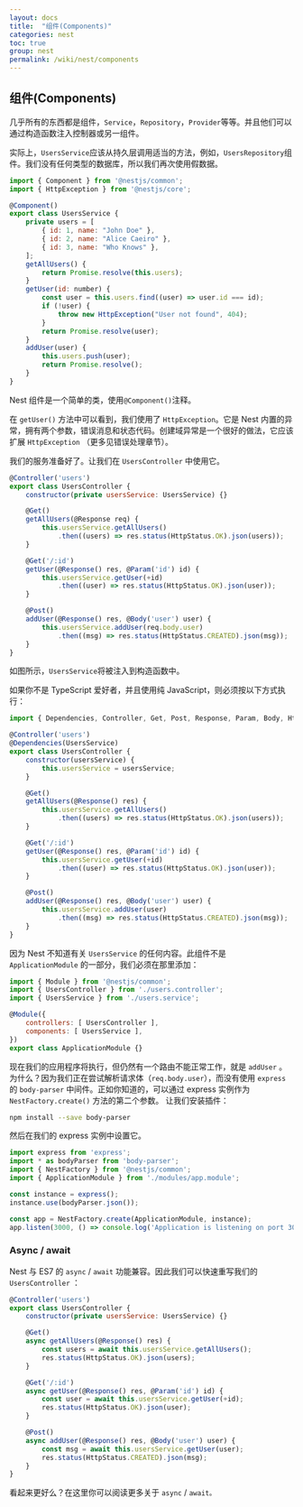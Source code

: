 ```yaml
---
layout: docs
title:  "组件(Components)"
categories: nest
toc: true
group: nest
permalink: /wiki/nest/components
---
```


## 组件(Components)

几乎所有的东西都是组件，`Service`，`Repository`，`Provider`等等。并且他们可以通过构造函数注入控制器或另一组件。

实际上，`UsersService`应该从持久层调用适当的方法，例如，`UsersRepository`组件。我们没有任何类型的数据库，所以我们再次使用假数据。
```js
import { Component } from '@nestjs/common';
import { HttpException } from '@nestjs/core';

@Component()
export class UsersService {
    private users = [
        { id: 1, name: "John Doe" },
        { id: 2, name: "Alice Caeiro" },
        { id: 3, name: "Who Knows" },
    ];
    getAllUsers() {
        return Promise.resolve(this.users);
    }
    getUser(id: number) {
        const user = this.users.find((user) => user.id === id);
        if (!user) {
            throw new HttpException("User not found", 404);
        }
        return Promise.resolve(user);
    }
    addUser(user) {
        this.users.push(user);
        return Promise.resolve();
    }
}
```
Nest 组件是一个简单的类，使用`@Component()`注释。

在 `getUser()` 方法中可以看到，我们使用了 `HttpException`。它是 Nest 内置的异常，拥有两个参数，错误消息和状态代码。创建域异常是一个很好的做法，它应该扩展 `HttpException` （更多见错误处理章节）。

我们的服务准备好了。让我们在 `UsersController` 中使用它。
```js
@Controller('users')
export class UsersController {
    constructor(private usersService: UsersService) {}

    @Get()
    getAllUsers(@Response req) {
        this.usersService.getAllUsers()
            .then((users) => res.status(HttpStatus.OK).json(users));
    }

    @Get('/:id')
    getUser(@Response() res, @Param('id') id) {
        this.usersService.getUser(+id)
            .then((user) => res.status(HttpStatus.OK).json(user));
    }

    @Post()
    addUser(@Response() res, @Body('user') user) {
        this.usersService.addUser(req.body.user)
            .then((msg) => res.status(HttpStatus.CREATED).json(msg));
    }
}
```
如图所示，`UsersService`将被注入到构造函数中。

如果你不是 TypeScript 爱好者，并且使用纯 JavaScript，则必须按以下方式执行：
```js
import { Dependencies, Controller, Get, Post, Response, Param, Body, HttpStatus } from '@nestjs/common';

@Controller('users')
@Dependencies(UsersService)
export class UsersController {
    constructor(usersService) {
        this.usersService = usersService;
    }

    @Get()
    getAllUsers(@Response() res) {
        this.usersService.getAllUsers()
            .then((users) => res.status(HttpStatus.OK).json(users));
    }

    @Get('/:id')
    getUser(@Response() res, @Param('id') id) {
        this.usersService.getUser(+id)
            .then((user) => res.status(HttpStatus.OK).json(user));
    }

    @Post()
    addUser(@Response() res, @Body('user') user) {
        this.usersService.addUser(user)
            .then((msg) => res.status(HttpStatus.CREATED).json(msg));
    }
}
````
因为 Nest 不知道有关 `UsersService` 的任何内容。此组件不是 `ApplicationModule` 的一部分，我们必须在那里添加：
```js
import { Module } from '@nestjs/common';
import { UsersController } from './users.controller';
import { UsersService } from './users.service';

@Module({
    controllers: [ UsersController ],
    components: [ UsersService ],
})
export class ApplicationModule {}
```
现在我们的应用程序将执行，但仍然有一个路由不能正常工作，就是 `addUser` 。为什么？因为我们正在尝试解析请求体（`req.body.user`），而没有使用 `express` 的 `body-parser` 中间件。正如你知道的，可以通过 express 实例作为 `NestFactory.create()` 方法的第二个参数。
让我们安装插件：
```bash
npm install --save body-parser
```
然后在我们的 express 实例中设置它。
```js
import express from 'express';
import * as bodyParser from 'body-parser';
import { NestFactory } from '@nestjs/common';
import { ApplicationModule } from './modules/app.module';

const instance = express();
instance.use(bodyParser.json());

const app = NestFactory.create(ApplicationModule, instance);
app.listen(3000, () => console.log('Application is listening on port 3000'));
```

### Async / await
Nest 与 ES7 的 `async` / `await` 功能兼容。因此我们可以快速重写我们的 `UsersController` ：
```js
@Controller('users')
export class UsersController {
    constructor(private usersService: UsersService) {}

    @Get()
    async getAllUsers(@Response() res) {
        const users = await this.usersService.getAllUsers();
        res.status(HttpStatus.OK).json(users);
    }

    @Get('/:id')
    async getUser(@Response() res, @Param('id') id) {
        const user = await this.usersService.getUser(+id);
        res.status(HttpStatus.OK).json(user);
    }

    @Post()
    async addUser(@Response() res, @Body('user') user) {
        const msg = await this.usersService.getUser(user);
        res.status(HttpStatus.CREATED).json(msg);
    }
}
```
看起来更好么？在这里你可以阅读更多关于 `async` / `await。`
